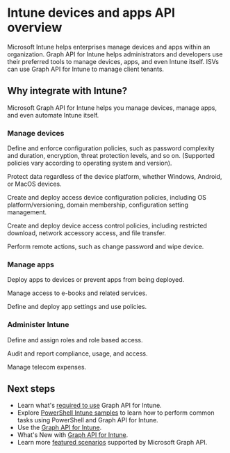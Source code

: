 # Intune devices and apps API overview

Microsoft Intune helps enterprises manage devices and apps within an organization.  Graph API for Intune helps administrators and developers use their preferred tools to manage devices, apps, and even Intune itself.  ISVs can use Graph API for Intune to manage client tenants.

## Why integrate with Intune?

Microsoft Graph API for Intune helps you manage devices, manage apps, and even automate Intune itself.

### Manage devices

Define and enforce configuration policies, such as password complexity and duration, encryption, threat protection levels, and so on.  (Supported policies vary according to operating system and version).

Protect data regardless of the device platform, whether Windows, Android, or MacOS devices.

Create and deploy access device configuration policies, including OS platform/versioning, domain membership, configuration setting management.

Create and deploy device access control policies, including restricted download, network accessory access, and file transfer.

Perform remote actions, such as change password and wipe device.

### Manage apps 

Deploy apps to devices or prevent apps from being deployed.

Manage access to e-books and related services.

Define and deploy app settings and use policies.

### Administer Intune

Define and assign roles and role based access.

Audit and report compliance, usage, and access.

Manage telecom expenses.


## Next steps

- Learn what's [required to use](https://docs.microsoft.com/intune/intune-graph-apis) Graph API for Intune.
- Explore [PowerShell Intune samples](https://github.com/microsoftgraph/powershell-intune-samples) to learn how to perform common tasks using PowerShell and Graph API for Intune.
- Use the [Graph API for Intune](../api-reference/v1.0/resources/intune_graph_overview.md).
- What's New with [Graph API for Intune](changelog.md).
- Learn more [featured scenarios](featured_scenarios.md) supported by Microsoft Graph API. 